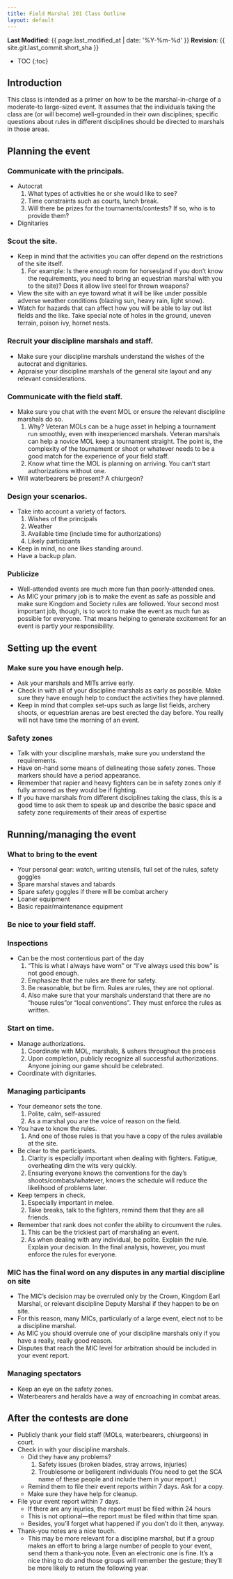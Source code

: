 ```yaml
---
title: Field Marshal 201 Class Outline
layout: default
---
```


**Last Modified**: {{ page.last_modified_at | date: '%Y-%m-%d' }}
**Revision**: {{ site.git.last_commit.short_sha }}

* TOC
{:toc}

## Introduction
This class is intended as a primer on how to be the marshal-in-charge of a moderate-to large-sized event. It assumes that the individuals taking the class are (or will become) well-grounded in their own disciplines; specific questions about rules in different disciplines should be directed to marshals in those areas.

## Planning the event
### Communicate with the principals.
* Autocrat
    1. What types of activities he or she would like to see?
    2. Time constraints such as courts, lunch break.
    3. Will there be prizes for the tournaments/contests? If so, who is to provide them?
* Dignitaries

### Scout the site.
* Keep in mind that the activities you can offer depend on the restrictions of the site itself.
    1. For example: Is there enough room for horses(and if you don’t know the requirements, you need to bring an equestrian marshal with you to the site)? Does it allow live steel for thrown weapons?
* View the site with an eye toward what it will be like under possible adverse weather conditions (blazing sun, heavy rain, light snow).
* Watch for hazards that can affect how you will be able to lay out list fields and the like. Take special note of holes in the ground, uneven terrain, poison ivy, hornet nests.

### Recruit your discipline marshals and staff.
* Make sure your discipline marshals understand the wishes of the autocrat and dignitaries.
* Appraise your discipline marshals of the general site layout and any relevant considerations.

### Communicate with the field staff.
* Make sure you chat with the event MOL or ensure the relevant discipline marshals do so.
    1. Why? Veteran MOLs can be a huge asset in helping a tournament run smoothly, even with inexperienced marshals. Veteran marshals can help a novice MOL keep a tournament straight. The point is, the complexity of the tournament or shoot or whatever needs to be a good match for the experience of your field staff.
    2. Know what time the MOL is planning on arriving. You can’t start authorizations without one.
* Will waterbearers be present? A chiurgeon?

### Design your scenarios.
* Take into account a variety of factors.
    1. Wishes of the principals
    2. Weather
    3. Available time (include time for authorizations)
    4. Likely participants
* Keep in mind, no one likes standing around.
* Have a backup plan.

### Publicize
* Well-attended events are much more fun than poorly-attended ones.
* As MIC your primary job is to make the event as safe as possible and make sure Kingdom and Society rules are followed. Your second most important job, though, is to work to make the event as much fun as possible for everyone. That means helping to generate excitement for an event is partly your responsibility.

## Setting up the event
### Make sure you have enough help.
* Ask your marshals and MITs arrive early.
* Check in with all of your discipline marshals as early as possible. Make sure they have enough help to conduct the activities they have planned.
* Keep in mind that complex set-ups such as large list fields, archery shoots, or equestrian arenas are best erected the day before. You really will not have time the morning of an event.

### Safety zones
* Talk with your discipline marshals, make sure you understand the requirements.
* Have on-hand some means of delineating those safety zones. Those markers should have a period appearance.
* Remember that rapier and heavy fighters can be in safety zones only if fully armored as they would be if fighting.
* If you have marshals from different disciplines taking the class, this is a good time to ask them to speak up and describe the basic space and safety zone requirements of their areas of expertise

## Running/managing the event
### What to bring to the event
* Your personal gear: watch, writing utensils, full set of the rules, safety goggles
* Spare marshal staves and tabards
* Spare safety goggles if there will be combat archery
* Loaner equipment
* Basic repair/maintenance equipment

### Be nice to your field staff.

### Inspections
* Can be the most contentious part of the day
    1. “This is what I always have worn” or “I’ve always used this bow” is not good enough.
    2. Emphasize that the rules are there for safety.
    3. Be reasonable, but be firm. Rules are rules, they are not optional.
    4. Also make sure that your marshals understand that there are no “house rules”or “local conventions”. They must enforce the rules as written.

### Start on time.
* Manage authorizations.
    1. Coordinate with MOL, marshals, & ushers throughout the process
    2. Upon completion, publicly recognize all successful authorizations.  Anyone joining our game should be celebrated. 
* Coordinate with dignitaries.

### Managing participants
* Your demeanor sets the tone.
    1. Polite, calm, self-assured
    2. As a marshal you are the voice of reason on the field.
* You have to know the rules.
    1. And one of those rules is that you have a copy of the rules available at the site.
* Be clear to the participants.
    1. Clarity is especially important when dealing with fighters. Fatigue, overheating dim the wits very quickly.
    2. Ensuring everyone knows the conventions for the day’s shoots/combats/whatever, knows the schedule will reduce the likelihood of problems later.
* Keep tempers in check.
    1. Especially important in melee.
    2. Take breaks, talk to the fighters, remind them that they are all friends.
* Remember that rank does not confer the ability to circumvent the rules.
    1. This can be the trickiest part of marshaling an event.
    2. As when dealing with any individual, be polite. Explain the rule. Explain your decision. In the final analysis, however, you must enforce the rules for everyone.

### MIC has the final word on any disputes in any martial discipline on site
* The MIC’s decision may be overruled only by the Crown, Kingdom Earl Marshal, or relevant discipline Deputy Marshal if they happen to be on site.
* For this reason, many MICs, particularly of a large event, elect not to be a discipline marshal.
* As MIC you should overrule one of your discipline marshals only if you have a really, really good reason.
* Disputes that reach the MIC level for arbitration should be included in your event report.

### Managing spectators
* Keep an eye on the safety zones.
* Waterbearers and heralds have a way of encroaching in combat areas.

## After the contests are done
* Publicly thank your field staff (MOLs, waterbearers, chiurgeons) in court.
* Check in with your discipline marshals.
    * Did they have any problems?
        1. Safety issues (broken blades, stray arrows, injuries)
        2. Troublesome or belligerent individuals (You need to get the SCA name of these people and include them in your report.)
    * Remind them to file their event reports within 7 days. Ask for a copy.
    * Make sure they have help for cleanup.
* File your event report within 7 days.
    * If there are any injuries, the report must be filed within 24 hours
    * This is not optional—the report must be filed within that time span.
    * Besides, you’ll forget what happened if you don’t do it then, anyway.
* Thank-you notes are a nice touch.
    * This may be more relevant for a discipline marshal, but if a group makes an effort to bring a large number of people to your event, send them a thank-you note. Even an electronic one is fine. It’s a nice thing to do and those groups will remember the gesture; they’ll be more likely to return the following year.
